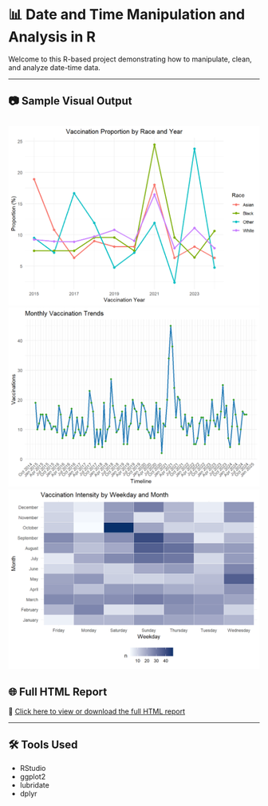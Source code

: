 # 📊 Date and Time Manipulation and Analysis in R

Welcome to this R-based project demonstrating how to manipulate, clean, and analyze date-time data.

---

## 📷 Sample Visual Output

![Date-Time Plot](https://github.com/HabtamuBizuayehu/Date-and-Time-Manipulation-and-Analysis_Data_insight/raw/main/Date-and-Time-Data-analysis_files/figure-html/unnamed-chunk-20-1.png)
![Date-Time Plot](https://github.com/HabtamuBizuayehu/Date-and-Time-Manipulation-and-Analysis_Data_insight/raw/main/Date-and-Time-Data-analysis_files/figure-html/unnamed-chunk-16-1.png)
![Date-Time Plot](https://github.com/HabtamuBizuayehu/Date-and-Time-Manipulation-and-Analysis_Data_insight/raw/main/Date-and-Time-Data-analysis_files/figure-html/unnamed-chunk-18-1.png)
---

## 🌐 Full HTML Report

📄 [Click here to view or download the full HTML report](https://github.com/HabtamuBizuayehu/Date-and-Time-Manipulation-and-Analysis_Data_insight/raw/main/Date%20and%20Time%20Data%20analysis.html)

---

## 🛠 Tools Used
- RStudio
- ggplot2
- lubridate
- dplyr
